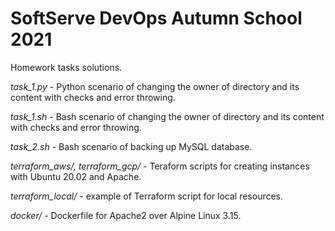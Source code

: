 # SoftServe DevOps Autumn School 2021

<p>Homework tasks solutions.</p>
<p><em>task_1.py</em> - Python scenario of changing the owner of directory and its content with checks and error throwing.</p>
<p><em>task_1.sh</em> - Bash scenario of changing the owner of directory and its content with checks and error throwing.</p>
<p><em>task_2.sh</em> - Bash scenario of backing up MySQL database.</p>
<p><em>terraform_aws/, terraform_gcp/</em> - Teraform scripts for creating instances with Ubuntu 20.02 and Apache.</p>
<p><em>terraform_local/</em> - example of Terraform script for local resources.</p>
<p><em>docker/</em> - Dockerfile for Apache2 over Alpine Linux 3.15.</p>
